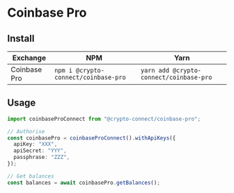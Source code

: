 # Coinbase Pro

## Install

| Exchange     | NPM                                  | Yarn                                    |
| ------------ | ------------------------------------ | --------------------------------------- |
| Coinbase Pro | `npm i @crypto-connect/coinbase-pro` | `yarn add @crypto-connect/coinbase-pro` |

## Usage

```ts
import coinbaseProConnect from "@crypto-connect/coinbase-pro";

// Authorise
const coinbasePro = coinbaseProConnect().withApiKeys({
  apiKey: "XXX",
  apiSecret: "YYY",
  passphrase: "ZZZ",
});

// Get balances
const balances = await coinbasePro.getBalances();
```
